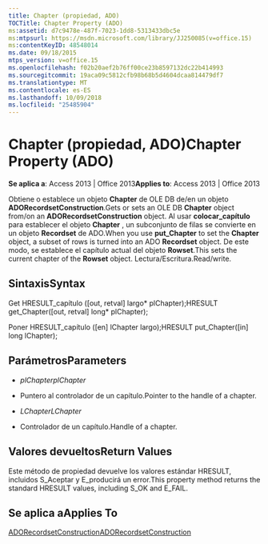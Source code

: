 ```yaml
---
title: Chapter (propiedad, ADO)
TOCTitle: Chapter Property (ADO)
ms:assetid: d7c9478e-487f-7023-1dd8-5313433dbc5e
ms:mtpsurl: https://msdn.microsoft.com/library/JJ250085(v=office.15)
ms:contentKeyID: 48548014
ms.date: 09/18/2015
mtps_version: v=office.15
ms.openlocfilehash: f02b20aef2b76ff00ce23b8597132dc22b414993
ms.sourcegitcommit: 19aca09c5812cfb98b68b5d4604dcaa814479df7
ms.translationtype: MT
ms.contentlocale: es-ES
ms.lasthandoff: 10/09/2018
ms.locfileid: "25485904"
---
```

# <a name="chapter-property-ado"></a><span data-ttu-id="d1b97-102">Chapter (propiedad, ADO)</span><span class="sxs-lookup"><span data-stu-id="d1b97-102">Chapter Property (ADO)</span></span>


<span data-ttu-id="d1b97-103">**Se aplica a**: Access 2013 | Office 2013</span><span class="sxs-lookup"><span data-stu-id="d1b97-103">**Applies to**: Access 2013 | Office 2013</span></span>
 

<span data-ttu-id="d1b97-104">Obtiene o establece un objeto **Chapter** de OLE DB de/en un objeto **ADORecordsetConstruction**.</span><span class="sxs-lookup"><span data-stu-id="d1b97-104">Gets or sets an OLE DB **Chapter** object from/on an **ADORecordsetConstruction** object.</span></span> <span data-ttu-id="d1b97-105">Al usar **colocar\_capítulo** para establecer el objeto **Chapter** , un subconjunto de filas se convierte en un objeto **Recordset** de ADO.</span><span class="sxs-lookup"><span data-stu-id="d1b97-105">When you use **put\_Chapter** to set the **Chapter** object, a subset of rows is turned into an ADO **Recordset** object.</span></span> <span data-ttu-id="d1b97-106">De este modo, se establece el capítulo actual del objeto **Rowset**.</span><span class="sxs-lookup"><span data-stu-id="d1b97-106">This sets the current chapter of the **Rowset** object.</span></span> <span data-ttu-id="d1b97-107">Lectura/Escritura.</span><span class="sxs-lookup"><span data-stu-id="d1b97-107">Read/write.</span></span>

## <a name="syntax"></a><span data-ttu-id="d1b97-108">Sintaxis</span><span class="sxs-lookup"><span data-stu-id="d1b97-108">Syntax</span></span>

<span data-ttu-id="d1b97-109">Get HRESULT\_capítulo (\[out, retval\] largo\* plChapter);</span><span class="sxs-lookup"><span data-stu-id="d1b97-109">HRESULT get\_Chapter(\[out, retval\] long\* plChapter);</span></span>

<span data-ttu-id="d1b97-110">Poner HRESULT\_capítulo (\[en\] lChapter largo);</span><span class="sxs-lookup"><span data-stu-id="d1b97-110">HRESULT put\_Chapter(\[in\] long lChapter);</span></span>

## <a name="parameters"></a><span data-ttu-id="d1b97-111">Parámetros</span><span class="sxs-lookup"><span data-stu-id="d1b97-111">Parameters</span></span>

  - <span data-ttu-id="d1b97-112">*plChapter*</span><span class="sxs-lookup"><span data-stu-id="d1b97-112">*plChapter*</span></span>

  - <span data-ttu-id="d1b97-113">Puntero al controlador de un capítulo.</span><span class="sxs-lookup"><span data-stu-id="d1b97-113">Pointer to the handle of a chapter.</span></span>

  - <span data-ttu-id="d1b97-114">*LChapter*</span><span class="sxs-lookup"><span data-stu-id="d1b97-114">*LChapter*</span></span>

  - <span data-ttu-id="d1b97-115">Controlador de un capítulo.</span><span class="sxs-lookup"><span data-stu-id="d1b97-115">Handle of a chapter.</span></span>

## <a name="return-values"></a><span data-ttu-id="d1b97-116">Valores devueltos</span><span class="sxs-lookup"><span data-stu-id="d1b97-116">Return Values</span></span>

<span data-ttu-id="d1b97-117">Este método de propiedad devuelve los valores estándar HRESULT, incluidos S\_Aceptar y E\_producirá un error.</span><span class="sxs-lookup"><span data-stu-id="d1b97-117">This property method returns the standard HRESULT values, including S\_OK and E\_FAIL.</span></span>

## <a name="applies-to"></a><span data-ttu-id="d1b97-118">Se aplica a</span><span class="sxs-lookup"><span data-stu-id="d1b97-118">Applies To</span></span>

[<span data-ttu-id="d1b97-119">ADORecordsetConstruction</span><span class="sxs-lookup"><span data-stu-id="d1b97-119">ADORecordsetConstruction</span></span>](adorecordsetconstruction-interface-ado.md)

